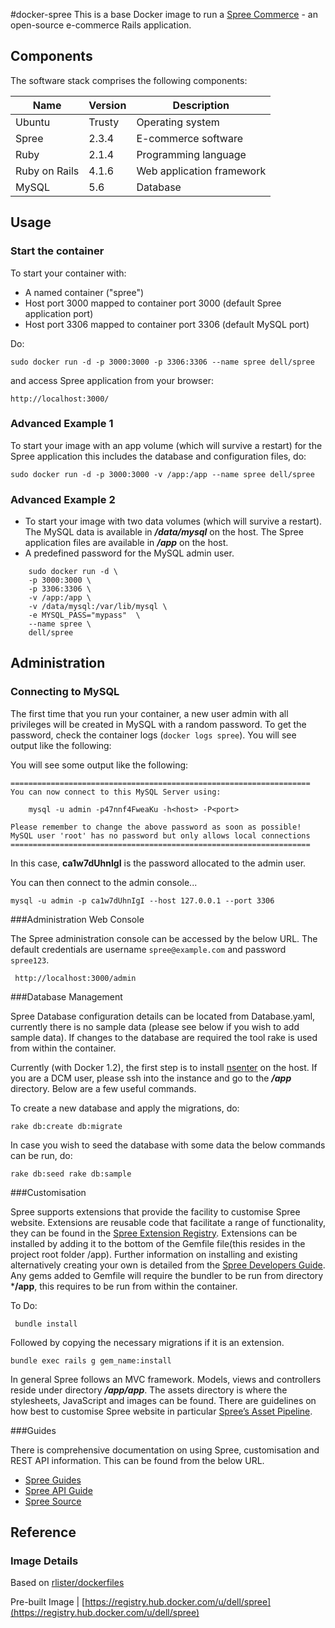 #docker-spree
This is a base Docker image to run a [Spree Commerce](http://spreecommerce.com/) - an open-source e-commerce Rails application.



## Components
The software stack comprises the following components:

Name          | Version    | Description
--------------|------------|------------------------------
Ubuntu        | Trusty     | Operating system
Spree         | 2.3.4      | E-commerce software
Ruby          | 2.1.4      | Programming language
Ruby on Rails | 4.1.6      | Web application framework
MySQL         | 5.6        | Database

## Usage

### Start the container

To start your container with:

* A named container ("spree")
* Host port 3000 mapped to container port 3000 (default Spree application port)
* Host port 3306 mapped to container port 3306 (default MySQL port)

Do:

    sudo docker run -d -p 3000:3000 -p 3306:3306 --name spree dell/spree

and access Spree application from your browser:

    http://localhost:3000/

### Advanced Example 1
To start your image with an app volume (which will survive a restart) for the Spree application this includes the database and configuration files, do:

    sudo docker run -d -p 3000:3000 -v /app:/app --name spree dell/spree

### Advanced Example 2
* To start your image with two data volumes (which will survive a restart). The MySQL data is available in ***/data/mysql*** on the host. The Spree application files are available in ***/app*** on the host.
* A predefined password for the MySQL admin user.

```no-highlight
    sudo docker run -d \
    -p 3000:3000 \
    -p 3306:3306 \
    -v /app:/app \
    -v /data/mysql:/var/lib/mysql \
    -e MYSQL_PASS="mypass"  \
    --name spree \
    dell/spree
```

## Administration

### Connecting to MySQL
The first time that you run your container, a new user admin with all privileges will be created in MySQL with a random password. To get the password, check the container logs (```docker logs spree```). You will see output like the following:
    
You will see some output like the following:

    ===================================================================
    You can now connect to this MySQL Server using:

        mysql -u admin -p47nnf4FweaKu -h<host> -P<port>

    Please remember to change the above password as soon as possible!
    MySQL user 'root' has no password but only allows local connections
    ===================================================================


In this case, **ca1w7dUhnIgI** is the password allocated to the admin user.

You can then connect to the admin console...

    mysql -u admin -p ca1w7dUhnIgI --host 127.0.0.1 --port 3306

     
###Administration Web Console

The Spree administration console can be accessed by the below URL. The default credentials are username ```spree@example.com``` and password ```spree123```.


     http://localhost:3000/admin


###Database Management

Spree Database configuration details can be located from Database.yaml, currently there is no sample data (please see below if you wish to add sample data). If changes to the database are required the tool rake is used from within the container. 

Currently (with Docker 1.2), the first step is to install [nsenter](https://github.com/jpetazzo/nsenter) on the host. If you are a DCM user, please ssh into the instance and go to the ***/app*** directory. Below are a few useful commands.

To create a new database and apply the migrations, do:
    
    rake db:create db:migrate

In case you wish to seed the database with some data the below commands can be run, do:

    rake db:seed rake db:sample

###Customisation

Spree supports extensions that provide the facility to customise Spree website. Extensions are reusable  code that facilitate a range of functionality, they can be found in the  [Spree Extension Registry](http://spreecommerce.com/extensions). Extensions can be installed by adding it to the bottom of the Gemfile file(this resides in the project root folder /app).  Further information on installing and existing alternatively creating your own is detailed from the [Spree Developers Guide](http://guides.spreecommerce.com/developer/extensions_tutorial.html). Any gems added to Gemfile will require the bundler to be run from directory ***/app**, this requires to be run from within the container.

To Do:

     bundle install
     
Followed by copying the necessary migrations if it is an extension.

    bundle exec rails g gem_name:install

In general Spree follows an MVC framework. Models, views and controllers reside under directory ***/app/app***. The assets directory is where the stylesheets, JavaScript and images can be found. There are guidelines on how best to customise Spree website in particular [Spree’s Asset Pipeline](https://github.com/spree/spree-guides/blob/master/content/developer/customization/asset.markdown).

###Guides

There is comprehensive documentation on using Spree, customisation and REST API information. This can be found from the below URL.

* [Spree Guides](http://guides.spreecommerce.com/)
* [Spree API Guide](http://guides.spreecommerce.com/api/)
* [Spree Source](https://github.com/spree/spree/tree/2-4-stable)



## Reference

### Image Details

Based on [rlister/dockerfiles](https://github.com/rlister/dockerfiles/tree/master/spree)

Pre-built Image   | [https://registry.hub.docker.com/u/dell/spree](https://registry.hub.docker.com/u/dell/spree) 
